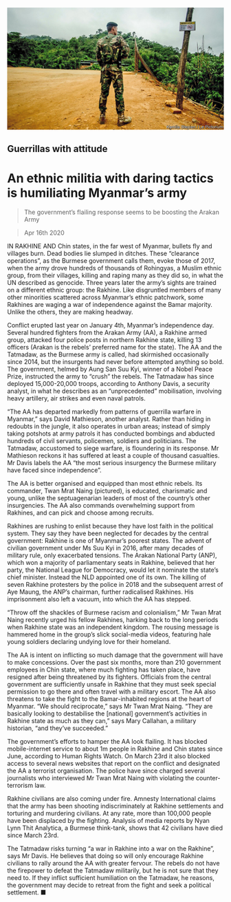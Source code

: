 ![](./images/20200418_ASP002_0.jpg)

## Guerrillas with attitude

# An ethnic militia with daring tactics is humiliating Myanmar’s army

> The government’s flailing response seems to be boosting the Arakan Army

> Apr 16th 2020

IN RAKHINE AND Chin states, in the far west of Myanmar, bullets fly and villages burn. Dead bodies lie slumped in ditches. These “clearance operations”, as the Burmese government calls them, evoke those of 2017, when the army drove hundreds of thousands of Rohingyas, a Muslim ethnic group, from their villages, killing and raping many as they did so, in what the UN described as genocide. Three years later the army’s sights are trained on a different ethnic group: the Rakhine. Like disgruntled members of many other minorities scattered across Myanmar’s ethnic patchwork, some Rakhines are waging a war of independence against the Bamar majority. Unlike the others, they are making headway. 

Conflict erupted last year on January 4th, Myanmar’s independence day. Several hundred fighters from the Arakan Army (AA), a Rakhine armed group, attacked four police posts in northern Rakhine state, killing 13 officers (Arakan is the rebels’ preferred name for the state). The AA and the Tatmadaw, as the Burmese army is called, had skirmished occasionally since 2014, but the insurgents had never before attempted anything so bold. The government, helmed by Aung San Suu Kyi, winner of a Nobel Peace Prize, instructed the army to “crush” the rebels. The Tatmadaw has since deployed 15,000-20,000 troops, according to Anthony Davis, a security analyst, in what he describes as an “unprecedented” mobilisation, involving heavy artillery, air strikes and even naval patrols. 

“The AA has departed markedly from patterns of guerrilla warfare in Myanmar,” says David Mathieson, another analyst. Rather than hiding in redoubts in the jungle, it also operates in urban areas; instead of simply taking potshots at army patrols it has conducted bombings and abducted hundreds of civil servants, policemen, soldiers and politicians. The Tatmadaw, accustomed to siege warfare, is floundering in its response. Mr Mathieson reckons it has suffered at least a couple of thousand casualties. Mr Davis labels the AA “the most serious insurgency the Burmese military have faced since independence”.

The AA is better organised and equipped than most ethnic rebels. Its commander, Twan Mrat Naing (pictured), is educated, charismatic and young, unlike the septuagenarian leaders of most of the country’s other insurgencies. The AA also commands overwhelming support from Rakhines, and can pick and choose among recruits. 

Rakhines are rushing to enlist because they have lost faith in the political system. They say they have been neglected for decades by the central government: Rakhine is one of Myanmar’s poorest states. The advent of civilian government under Ms Suu Kyi in 2016, after many decades of military rule, only exacerbated tensions. The Arakan National Party (ANP), which won a majority of parliamentary seats in Rakhine, believed that her party, the National League for Democracy, would let it nominate the state’s chief minister. Instead the NLD appointed one of its own. The killing of seven Rakhine protesters by the police in 2018 and the subsequent arrest of Aye Maung, the ANP’s chairman, further radicalised Rakhines. His imprisonment also left a vacuum, into which the AA has stepped. 

“Throw off the shackles of Burmese racism and colonialism,” Mr Twan Mrat Naing recently urged his fellow Rakhines, harking back to the long periods when Rakhine state was an independent kingdom. The rousing message is hammered home in the group’s slick social-media videos, featuring hale young soldiers declaring undying love for their homeland.

The AA is intent on inflicting so much damage that the government will have to make concessions. Over the past six months, more than 210 government employees in Chin state, where much fighting has taken place, have resigned after being threatened by its fighters. Officials from the central government are sufficiently unsafe in Rakhine that they must seek special permission to go there and often travel with a military escort. The AA also threatens to take the fight to the Bamar-inhabited regions at the heart of Myanmar. “We should reciprocate,” says Mr Twan Mrat Naing. “They are basically looking to destabilise the [national] government’s activities in Rakhine state as much as they can,” says Mary Callahan, a military historian, “and they’ve succeeded.” 

The government’s efforts to hamper the AA look flailing. It has blocked mobile-internet service to about 1m people in Rakhine and Chin states since June, according to Human Rights Watch. On March 23rd it also blocked access to several news websites that report on the conflict and designated the AA a terrorist organisation. The police have since charged several journalists who interviewed Mr Twan Mrat Naing with violating the counter-terrorism law. 

Rakhine civilians are also coming under fire. Amnesty International claims that the army has been shooting indiscriminately at Rakhine settlements and torturing and murdering civilians. At any rate, more than 100,000 people have been displaced by the fighting. Analysis of media reports by Nyan Lynn Thit Analytica, a Burmese think-tank, shows that 42 civilians have died since March 23rd.

The Tatmadaw risks turning “a war in Rakhine into a war on the Rakhine”, says Mr Davis. He believes that doing so will only encourage Rakhine civilians to rally around the AA with greater fervour. The rebels do not have the firepower to defeat the Tatmadaw militarily, but he is not sure that they need to. If they inflict sufficient humiliation on the Tatmadaw, he reasons, the government may decide to retreat from the fight and seek a political settlement. ■